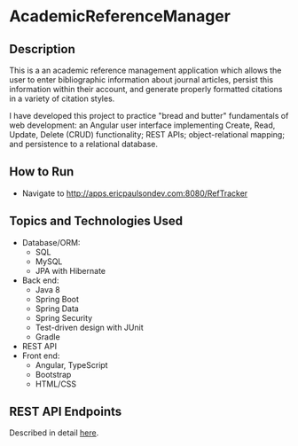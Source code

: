 # AcademicReferenceManager

## Description
This is a an academic reference management application which allows the user to enter bibliographic information about journal articles, persist this information within their account, and generate properly formatted citations in a variety of citation styles.

I have developed this project to practice "bread and butter" fundamentals of web development: an Angular user interface implementing Create, Read, Update, Delete (CRUD) functionality; REST APIs; object-relational mapping; and persistence to a relational database.

## How to Run
* Navigate to http://apps.ericpaulsondev.com:8080/RefTracker

## Topics and Technologies Used
* Database/ORM:
    * SQL
    * MySQL
    * JPA with Hibernate
* Back end:
    * Java 8
    * Spring Boot
    * Spring Data
    * Spring Security
    * Test-driven design with JUnit
    * Gradle
* REST API
* Front end:
    * Angular, TypeScript
    * Bootstrap
    * HTML/CSS

## REST API Endpoints
Described in detail [here](REST-endpoints.md).